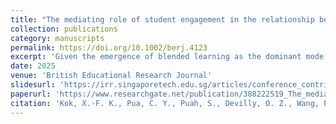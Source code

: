 ```yaml
---
title: "The mediating role of student engagement in the relationship between teacher and digital support and learner satisfaction in blended learning environments at higher education"
collection: publications
category: manuscripts
permalink: https://doi.org/10.1002/berj.4123
excerpt: 'Given the emergence of blended learning as the dominant mode of learning at university in a post-COVID-19 world, the need to examine students' perceptions of blended learning is increasingly becoming more important. This study examined the mediating role of student engagement in the relationship between the types of support (i.e., teacher, digital) and learner satisfaction in blended learning environments. A sample of 674 Year 1 and Year 2 students from a public university in Singapore participated in this study. Structural equation modelling showed that (1) teacher autonomy and digital relatedness support predicted agentic engagement, (2) digital competence and relatedness support predicted emotional engagement, (3) emotional engagement predicted all learner satisfaction facets except for learner–instructor interaction and (4) agentic engagement predicted all learner satisfaction facets except for learner–technology interaction. Of the four dimensions of student engagement, only emotional and agentic engagement mediated the relationships between various dimensions of support and learner satisfaction. Overall, these findings highlight the importance of emotionally engaging students and imbuing a sense of agency in them to enhance the relationships between the types of support and learner satisfaction.'
date: 2025
venue: 'British Educational Research Journal'
slidesurl: 'https://irr.singaporetech.edu.sg/articles/conference_contribution/Student_Engagement_as_a_Bridge_between_Support_and_Learner_Satisfaction_in_Blended_Learning_Environments_at_Higher_Education/29231579?file=56284028'
paperurl: 'https://www.researchgate.net/publication/388222519_The_mediating_role_of_student_engagement_in_the_relationship_between_teacher_and_digital_support_and_learner_satisfaction_in_blended_learning_environments_at_higher_education'
citation: 'Kok, X.-F. K., Pua, C. Y., Puah, S., Devilly, O. Z., Wang, P. C., & Chua, E. C.-P. (2025). The mediating role of student engagement in the relationship between teacher and digital support and learner satisfaction in blended learning environments at higher education. British Educational Research Journal, 51(3), 1313–1341. https://doi.org/10.1002/berj.4123'
---
```

